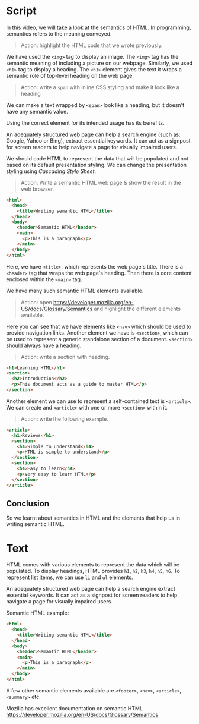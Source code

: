 # Script

In this video, we will take a look at the semantics of HTML. In programming, semantics refers to the meaning conveyed.

> Action: highlight the HTML code that we wrote previously.

We have used the `<img>` tag to display an image. The `<img>` tag has the semantic meaning of including a picture on our webpage. Similarly, we used `<h1>` tag to display a heading. The `<h1>` element gives the text it wraps a semantic role of top-level heading on the web page.

> Action: write a `span` with inline CSS styling and make it look like a heading

We can make a text wrapped by `<span>` look like a heading, but it doesn't have any semantic value.

Using the correct element for its intended usage has its benefits.

An adequately structured web page can help a search engine (such as: Google, Yahoo or Bing), extract essential keywords. It can act as a signpost for screen readers to help navigate a page for visually impaired users.

We should code HTML to represent the data that will be populated and not based on its default presentation styling. We can change the presentation styling using _Cascading Style Sheet_.

> Action: Write a semantic HTML web page & show the result in the web browser.

```html
<html>
  <head>
    <title>Writing semantic HTML</title>
  </head>
  <body>
    <header>Semantic HTML</header>
    <main>
      <p>This is a paragraph</p>
    </main>
  </body>
</html>
```

Here, we have `<title>`, which represents the web page's title. There is a `<header>` tag that wraps the web page's heading. Then there is core content enclosed within the `<main>` tag.

We have many such semantic HTML elements available.

> Action: open https://developer.mozilla.org/en-US/docs/Glossary/Semantics and highlight the different elements available.

Here you can see that we have elements like `<nav>` which should be used to provide navigation links. Another element we have is `<section>`, which can be used to represent a generic standalone section of a document. `<section>` should always have a heading.

> Action: write a section with heading.

```html
<h1>Learning HTML</h1>
<section>
  <h2>Introduction</h2>
  <p>This document acts as a guide to master HTML</p>
</section>
```

Another element we can use to represent a self-contained text is `<article>`. We can create and `<article>` with one or more `<section>` within it.

> Action: write the following example.

```html
<article>
  <h1>Reviews</h1>
  <section>
    <h4>Simple to understand</h4>
    <p>HTML is simple to understand</p>
  </section>
  <section>
    <h4>Easy to learn</h4>
    <p>Very easy to learn HTML</p>
  </section>
</article>
```

## Conclusion

So we learnt about semantics in HTML and the elements that help us in writing semantic HTML.

# Text

HTML comes with various elements to represent the data which will be populated. To display headings, HTML provides `h1`, `h2`, `h3`, `h4`, `h5`, `h6`. To represent list items, we can use `li` and `ul` elements.

An adequately structured web page can help a search engine extract essential keywords. It can act as a signpost for screen readers to help navigate a page for visually impaired users.

Semantic HTML example:

```html
<html>
  <head>
    <title>Writing semantic HTML</title>
  </head>
  <body>
    <header>Semantic HTML</header>
    <main>
      <p>This is a paragraph</p>
    </main>
  </body>
</html>
```

A few other semantic elements available are `<footer>`, `<nav>`, `<article>`, `<summary>` etc.

Mozilla has excellent documentation on semantic HTML https://developer.mozilla.org/en-US/docs/Glossary/Semantics
